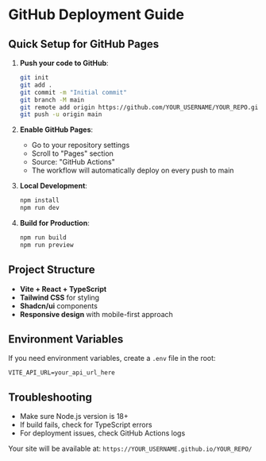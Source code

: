 # GitHub Deployment Guide

## Quick Setup for GitHub Pages

1. **Push your code to GitHub**:
   ```bash
   git init
   git add .
   git commit -m "Initial commit"
   git branch -M main
   git remote add origin https://github.com/YOUR_USERNAME/YOUR_REPO.git
   git push -u origin main
   ```

2. **Enable GitHub Pages**:
   - Go to your repository settings
   - Scroll to "Pages" section
   - Source: "GitHub Actions"
   - The workflow will automatically deploy on every push to main

3. **Local Development**:
   ```bash
   npm install
   npm run dev
   ```

4. **Build for Production**:
   ```bash
   npm run build
   npm run preview
   ```

## Project Structure
- **Vite + React + TypeScript**
- **Tailwind CSS** for styling
- **Shadcn/ui** components
- **Responsive design** with mobile-first approach

## Environment Variables
If you need environment variables, create a `.env` file in the root:
```
VITE_API_URL=your_api_url_here
```

## Troubleshooting
- Make sure Node.js version is 18+
- If build fails, check for TypeScript errors
- For deployment issues, check GitHub Actions logs

Your site will be available at: `https://YOUR_USERNAME.github.io/YOUR_REPO/`